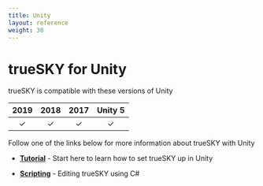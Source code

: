 ```yaml
---
title: Unity
layout: reference
weight: 30
---
```






trueSKY for Unity
===============


trueSKY is compatible with these versions of Unity


| 2019 | 2018   | 2017  | Unity 5|
|:-----:|:-----:|:-----:|:-----: |
|   ✓ |       ✓     |       ✓     |       ✓      |


Follow one of the links below for more information about trueSKY with Unity

* [**Tutorial**](tutorials.html)                                        -       Start here to learn how to set trueSKY up in Unity

* [**Scripting**](scripting.html)                                       -       Editing trueSKY using C#
